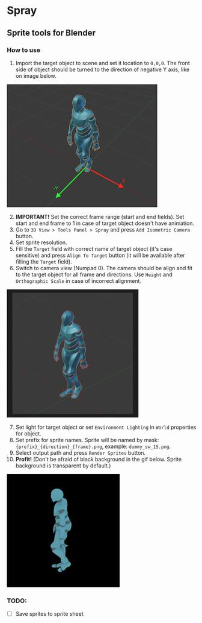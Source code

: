 # Spray

## Sprite tools for Blender

### How to use

1. Import the target object to scene and set it location to `0,0,0`. The front side of object should be turned to the direction of negative Y axis, like on image below.

![](./img/object_position.png)

2. **IMPORTANT!** Set the correct frame range (start and end fields). Set start and end frame to 1 in case of target object doesn't have animation.
3. Go to `3D View > Tools Panel > Spray` and press `Add Isometric Camera` button.
4. Set sprite resolution.
5. Fill the `Target` field with correct name of target object (it's case sensitive) and press `Align To Target` button (it will be available after filling the `Target` field).
6. Switch to camera view (Numpad 0). The camera should be align and fit to the target object for all frame and directions. Use `Height` and `Orthographic Scale` in case of incorrect alignment.

![](./img/camera_aligment.png)

7. Set light for target object or set `Environment Lighting` in `World` properties for object.
8. Set prefix for sprite names. Sprite will be named by mask: `{prefix}_{direction}_{frame}.png`, example: `dummy_sw_15.png`.
9. Select output path and press `Render Sprites` button.
10. **Profit!** (Don't be afraid of black background in the gif below. Sprite background is transparent by default.)

![](./img/dummy.gif)

### TODO:
- [ ] Save sprites to sprite sheet